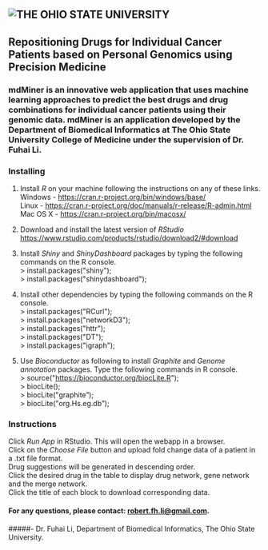 ## <img src="https://www.osu.edu/assets/site/images/osu-logo.png" alt="THE OHIO STATE UNIVERSITY">
## Repositioning Drugs for Individual Cancer Patients based on Personal Genomics using Precision Medicine

### mdMiner is an innovative web application that uses machine learning approaches to predict the best drugs and drug combinations for individual cancer patients using their genomic data. mdMiner is an application developed by the Department of Biomedical Informatics at The Ohio State University College of Medicine under the supervision of Dr. Fuhai Li. 

 
### **Installing**  
1) Install *R* on your machine following the instructions on any of these links.  
Windows - https://cran.r-project.org/bin/windows/base/  
Linux - https://cran.r-project.org/doc/manuals/r-release/R-admin.html  
Mac OS X - https://cran.r-project.org/bin/macosx/

2) Download and install the latest version of *RStudio*  
https://www.rstudio.com/products/rstudio/download2/#download 

3) Install *Shiny* and *ShinyDashboard* packages by typing the following commands on the R console.  
  \> install.packages("shiny");  
  \> install.packages("shinydashboard");  
 
 4) Install other dependencies by typing the following commands on the R console.  
  \> install.packages("RCurl");  
  \> install.packages("networkD3");  
  \> install.packages("httr");  
  \> install.packages("DT");  
  \> install.packages("igraph");

5) Use *Bioconductor* as following to install *Graphite* and *Genome annotation* packages. Type the following commands in R console.   
  \> source("https://bioconductor.org/biocLite.R");  
  \> biocLite();  
   \> biocLite("graphite”);  
 \> biocLite("org.Hs.eg.db”);  

### **Instructions**  
Click *Run App* in RStudio. This will open the webapp in a browser.  
Click on the *Choose File* button and upload fold change data of a patient in a .txt file format.  
Drug suggestions will be generated in descending order.  
Click the desired drug  in the table to display drug network, gene network and the merge network.  
Click the title of each block to download corresponding data.  

#### For any questions, please contact: robert.fh.li@gmail.com.
#####- Dr. Fuhai Li, Department of Biomedical Informatics, The Ohio State University.
